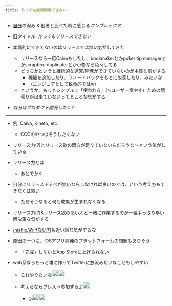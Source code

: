 ```yaml
---
title: 作っても継続開発できない
---
```


* [自分](%E8%87%AA%E5%88%86.md)の弱み & 他者と比べた時に感じる*コンプレックス*

* 旧タイトル: *作ってもリリースできない*

* 本質的にできてないのはリリースでは無い気がしてきた
  
  * リリースなら一応Caivaもしたし、bookmakerとかpoker tip managerとかscrapbox-duplicatorとか小物なら色々してる
  * どっちかというと継続的な運営/開発ができていないのが本質な気がする
    * 機能を追加したり、フィードバックをもとに改善したり、みたいな
    * （エンジニアとして致命的ではw）
  * というか、もっとシンプルに「使われる」（≒ユーザー増やす）ための頑張りが出来ていないってところな気がする
* *自分はプロダクト開発したい?*

---

* 例: Caiva, Kineto, etc
  
  * CCCのやつはそうしたくない
* リリース力(?)とリリース欲の両方が足りていないんだろうな〜という気がしている

* リリース力とは
  
  * あとでかく
* 自分にリリースモチベが無いならしなければ良いのでは、という考え方もできなくは無い
  
  * ただそうなると何も成果が生まれなくなる
* リリース力(?)&リリース欲の高い人と一緒に作業するのが一番手っ取り早い解決策な気がする

* [/nishio/めげない力](https://scrapbox.io/nishio/めげない力)も近い話な気がするな

* 原因の一つに、iOSアプリ開発のプラットフォームの問題もありそう
  
  * 「完成」しないとApp Storeに上げられない
* web系ならもっと雑に作ってTwitterに放流みたいなこともしやすい
  
  * これやりたいな<img src='https://scrapbox.io/api/pages/blu3mo-public/blu3mo/icon' alt='blu3mo.icon' height="19.5"/><img src='https://scrapbox.io/api/pages/blu3mo-public/blu3mo/icon' alt='blu3mo.icon' height="19.5"/>
  * 考えるならブレスト参加するよ<img src='https://scrapbox.io/api/pages/blu3mo-public/axokxi/icon' alt='axokxi.icon' height="19.5"/>

    * 👍<img src='https://scrapbox.io/api/pages/blu3mo-public/blu3mo/icon' alt='blu3mo.icon' height="19.5"/><img src='https://scrapbox.io/api/pages/blu3mo-public/blu3mo/icon' alt='blu3mo.icon' height="19.5"/>

